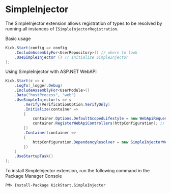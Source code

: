 # SimpleInjector

The SimpleInjector extension allows registration of types to be resolved by running all instances of `ISimpleInjectorRegistration`.

Basic usage

```csharp
Kick.Start(config => config
    .IncludeAssemblyFor<UserRepository>() // where to look
    .UseSimpleInjector () // initialize SimpleInjector
);
```

Using SimpleInjector with ASP.NET WebAPI

```csharp
Kick.Start(c => c
    .LogTo(_logger.Debug)
    .IncludeAssemblyFor<UserModule>()
    .Data("hostProcess", "web")
    .UseSimpleInjector(s => s
        .Verify(VerificationOption.VerifyOnly)
        .Initialize(container =>
        {
            container.Options.DefaultScopedLifestyle = new WebApiRequestLifestyle();
            container.RegisterWebApiControllers(httpConfiguration); // register all controllers
        })
        .Container(container =>
        {
            httpConfiguration.DependencyResolver = new SimpleInjectorWebApiDependencyResolver(container); // set asp.net resolver
        })
    )
    .UseStartupTask()
);
```

To install SimpleInjector extension, run the following command in the Package Manager Console

    PM> Install-Package KickStart.SimpleInjector